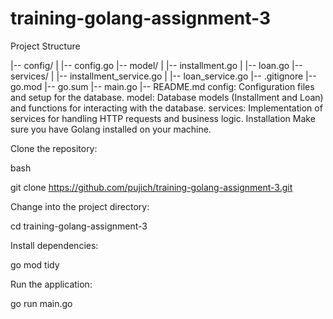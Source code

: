 # training-golang-assignment-3

Project Structure

|-- config/
|   |-- config.go
|-- model/
|   |-- installment.go
|   |-- loan.go
|-- services/
|   |-- installment_service.go
|   |-- loan_service.go
|-- .gitignore
|-- go.mod
|-- go.sum
|-- main.go
|-- README.md
config: Configuration files and setup for the database.
model: Database models (Installment and Loan) and functions for interacting with the database.
services: Implementation of services for handling HTTP requests and business logic.
Installation
Make sure you have Golang installed on your machine.

Clone the repository:

bash

git clone https://github.com/pujich/training-golang-assignment-3.git

Change into the project directory:

cd training-golang-assignment-3

Install dependencies:

go mod tidy

Run the application:

go run main.go
